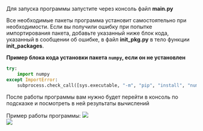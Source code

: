 Для запуска программы запустите через консоль файл **main.py**

Все необходимые пакеты программа установит самостоятельно при необходимости.
Если вы получили ошибку при попытке импортирования пакета, добавьте указанный ниже блок кода, указанный в сообщении об ошибке, в файл **init_pkg.py** в тело функции **init_packages**.

__Пример блока кода установки пакета `numpy`, если он не установлен__
```python
try:
    import numpy
except ImportError:
    subprocess.check_call([sys.executable, "-m", "pip", "install", "numpy"])
```

После работы программы вам нужно будет перейти в консоль по подсказке и посмотреть в ней результаты вычислений

Пример работы программы:
![](https://github.com/user-attachments/assets/6228d297-ec19-4092-8ae2-b002650fc134) <br />
![](https://github.com/user-attachments/assets/513fa117-20af-4c99-8f93-c77833229e8f)
